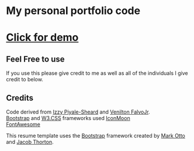 # My personal portfolio code
# [Click for demo](https://colbyeagan.github.io/personalPortfolio/)

## Feel Free to use

If you use this please give credit to me as well as all of the individuals I give credit to below.

## Credits

Code derived from [Izzy Piyale-Sheard](https://github.com/izzydoesizzy) and [Venilton FalvoJr](https://github.com/falvojr).  
[Bootstrap](http://getbootstrap.com/) and [W3.CSS](https://www.w3schools.com/w3css/defaulT.asp) frameworks used
[IconMoon](https://icomoon.io/)  
[FontAwesome](http://fontawesome.io/)  

This resume template uses the [Bootstrap](http://getbootstrap.com/) framework created by [Mark Otto](https://twitter.com/mdo) and [Jacob Thorton](https://twitter.com/fat).
